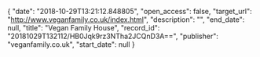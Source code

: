 {
  "date": "2018-10-29T13:21:12.848805", 
  "open_access": false, 
  "target_url": "http://www.veganfamily.co.uk/index.html", 
  "description": "", 
  "end_date": null, 
  "title": "Vegan Family House", 
  "record_id": "20181029T132112/HB0Jqk9rz3NTha2JCQnD3A==", 
  "publisher": "veganfamily.co.uk", 
  "start_date": null
}

